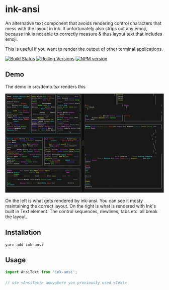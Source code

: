 # ink-ansi

An alternative text component that avoids rendering control characters that mess with the layout in ink. It unfortunately also strips out any emoji, because ink is not able to correctly measure & thus layout text that includes emoji.

This is useful if you want to render the output of other terminal applications.

[![Build Status](https://img.shields.io/github/workflow/status/ForbesLindesay/ink-ansi/Test/master?style=for-the-badge)](https://github.com/ForbesLindesay/ink-ansi/actions?query=workflow%3ATest+branch%3Amaster)
[![Rolling Versions](https://img.shields.io/badge/Rolling%20Versions-Enabled-brightgreen)](https://rollingversions.com/ForbesLindesay/ink-ansi)
[![NPM version](https://img.shields.io/npm/v/ink-ansi?style=for-the-badge)](https://www.npmjs.com/package/ink-ansi)

## Demo

The demo in src/demo.tsx renders this

![GIF showing ink-ansi fixing inconsistent rendering](demo.gif)

On the left is what gets rendered by ink-ansi. You can see it mosty maintaining the correct layout. On the right is what is rendered with Ink's built in Text element. The control sequences, newlines, tabs etc. all break the layout.

## Installation

```
yarn add ink-ansi
```

## Usage

```ts
import AnsiText from 'ink-ansi';

// use <AnsiText> anwywhere you previously used <Text>
```
